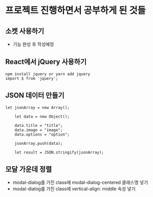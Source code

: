 # 프로젝트 진행하면서 공부하게 된 것들



## 소켓 사용하기
- 기능 완성 후 작성예정

## React에서 jQuery 사용하기
```
npm install jquery or yarn add jquery
import $ from 'jquery';
```

## JSON 데이터 만들기
```
let jsonArray = new Array();

    let data = new Object();

    data.title = "title";
    data.image = "image";
    data.options = "option";

    jsonArray.push(data);

    let result = JSON.stringify(jsonArray);
```

## 모달 가운데 정렬
- modal-dialog를 가진 class에 modal-dialog-centered 클래스명 넣기
- modal-dialog를 가진 class에 vertical-align: middle 속성 넣기










